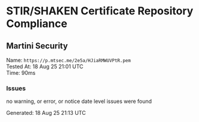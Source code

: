 # STIR/SHAKEN Certificate Repository Compliance

## Martini Security

Name: `https://p.mtsec.me/2e5a/HJiaRMWUVPtR.pem`\
Tested At: 18 Aug 25 21:01 UTC\
Time: 90ms

### Issues

no warning, or error, or notice date level issues were found

Generated: 18 Aug 25 21:13 UTC